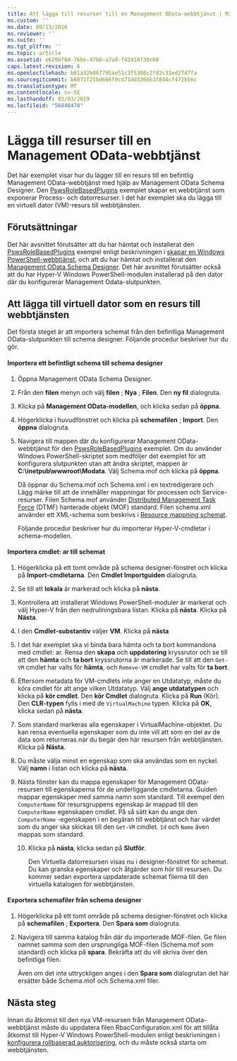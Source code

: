```yaml
---
title: Att lägga till resurser till en Management OData-webbtjänst | Microsoft Docs
ms.custom: ''
ms.date: 09/13/2016
ms.reviewer: ''
ms.suite: ''
ms.tgt_pltfrm: ''
ms.topic: article
ms.assetid: e620bf6d-76be-47b0-a7a8-f43418f30c60
caps.latest.revision: 6
ms.openlocfilehash: b81a32b867795ae51c3f5308c2f82c31ed2747fa
ms.sourcegitcommit: b6871f21bd666f9cd71dd336bb3f844cf472b56c
ms.translationtype: MT
ms.contentlocale: sv-SE
ms.lasthandoff: 02/03/2019
ms.locfileid: "56848470"
---
```

# <a name="adding-resources-to-a-management-odata-web-service"></a>Lägga till resurser till en Management OData-webbtjänst

Det här exemplet visar hur du lägger till en resurs till en befintlig Management OData-webbtjänst med hjälp av Management OData Schema Designer. Den [PswsRoleBasedPlugins](https://code.msdn.microsoft.com:443/windowsdesktop/PswsRoleBasedPlugins-9c79b75a) exemplet skapar en webbtjänst som exponerar Process- och datorresurser. I det här exemplet ska du lägga till en virtuell dator (VM)-resurs till webbtjänsten.

## <a name="prerequisites"></a>Förutsättningar

Det här avsnittet förutsätter att du har hämtat och installerat den [PswsRoleBasedPlugins](https://code.msdn.microsoft.com:443/windowsdesktop/PswsRoleBasedPlugins-9c79b75a) exempel enligt beskrivningen i [skapar en Windows PowerShell-webbtjänst](./creating-a-management-odata-web-service.md), och att du har hämtat och installerat den [Management OData Schema Designer](https://marketplace.visualstudio.com/items?itemName=jlisc0.ManagementODataSchemaDesigner). Det här avsnittet förutsätter också att du har Hyper-V Windows PowerShell-modulen installerad på den dator där du konfigurerar Management Odata-slutpunkten.

## <a name="adding-vm-as-a-resource-to-the-web-service"></a>Att lägga till virtuell dator som en resurs till webbtjänsten

Det första steget är att importera schemat från den befintliga Management OData-slutpunkten till schema designer. Följande procedur beskriver hur du gör.

#### <a name="importing-an-existing-schema-into-the-schema-designer"></a>Importera ett befintligt schema till schema designer

1. Öppna Management OData Schema Designer.

2. Från den **filen** menyn och välj **filen** ; **Nya** ; **Filen**. Den **ny fil** dialogruta.

3. Klicka på **Management OData-modellen**, och klicka sedan på **öppna**.

4. Högerklicka i huvudfönstret och klicka på **schemafilen** ; **Import**. Den **öppna** dialogruta.

5. Navigera till mappen där du konfigurerar Management OData-webbtjänst för den [PswsRoleBasedPlugins](https://code.msdn.microsoft.com:443/windowsdesktop/PswsRoleBasedPlugins-9c79b75a) exemplet. Om du använder Windows PowerShell-skriptet som medföljer det exemplet för att konfigurera slutpunkten utan att ändra skriptet, mappen är **C:\inetpub\wwwroot\Modata**. Välj Schema.mof och klicka på **öppna**.

   Då öppnar du Schema.mof och Schema.xml i en textredigerare och Lägg märke till att de innehåller mappningar för processen och Service-resurser. Filen Schema.mof använder [Distributed Management Task Force](https://www.dmtf.org/) (DTMF) hanterade objekt (MOF) standard. Filen schema.xml använder ett XML-schema som beskrivs i [Resource mappning schemat](./resource-mapping-schema.md).

   Följande procedur beskriver hur du importerar Hyper-V-cmdletar i schema-modellen.

#### <a name="importing-cmdlets-into-the-schema"></a>Importera cmdlet: ar till schemat

1. Högerklicka på ett tomt område på schema designer-fönstret och klicka på **Import-cmdletarna**. Den **Cmdlet Importguiden** dialogruta.

2. Se till att **lokala** är markerad och klicka på **nästa**.

3. Kontrollera att installerat Windows PowerShell-moduler är markerat och välj Hyper-V från den nedrullningsbara listan. Klicka på **nästa**. Klicka på **Nästa**.

4. I den **Cmdlet-substantiv** väljer **VM**. Klicka på **nästa**

5. I det här exemplet ska vi binda bara hämta och ta bort kommandona med cmdlet: ar. Rensa den **skapa** och **uppdatering** kryssrutor och se till att den **hämta** och **ta bort** kryssrutorna är markerade. Se till att den `Get-VM` cmdlet har valts för **hämta**, och `Remove-VM` cmdlet har valts för **ta bort**.

6. Eftersom metadata för VM-cmdlets inte anger en Utdatatyp, måste du köra cmdlet för att ange vilken Utdatatyp. Välj **ange utdatatypen** och klicka på **kör cmdlet**. Den **kör Cmdlet** dialogruta. Klicka på **Run** (Kör). Den **CLR-typen** fylls i med de `VirtualMachine` typen. Klicka på **OK**, klicka sedan på **nästa**.

7. Som standard markeras alla egenskaper i VirtualMachine-objektet. Du kan rensa eventuella egenskaper som du inte vill att som en del av de data som returneras när du begär den här resursen från webbtjänsten. Klicka på **Nästa**.

8. Du måste välja minst en egenskap som ska användas som en nyckel. Välj **namn** i listan och klicka på **nästa**.

9. Nästa fönster kan du mappa egenskaper för Management OData-resursen till egenskaperna för de underliggande cmdletarna. Guiden mappar egenskaper med samma namn som standard. Till exempel den `ComputerName` för resursgruppens egenskap är mappad till den `ComputerName` egenskapen cmdlet.  På så sätt kan du ange den `ComputerName` -egenskapen i en begäran till webbtjänst och har värdet som du anger ska skickas till den `Get-VM` cmdlet. `Id` och `Name` även mappas som standard.

   10. Klicka på **nästa**, klicka sedan på **Slutför**.

       Den Virtuella datorresursen visas nu i designer-fönstret för schemat. Du kan granska egenskaper och åtgärder som hör till resursen. Du kommer sedan exportera uppdaterade schemat filerna till den virtuella katalogen för webbtjänsten.

#### <a name="exporting-schema-files-from-the-schema-designer"></a>Exportera schemafiler från schema designer

1. Högerklicka på ett tomt område på schema designer-fönstret och klicka på **schemafilen** ; **Exportera**. Den **Spara som** dialogruta.

2. Navigera till samma katalog från där du importerade MOF-filen. Ge filen namnet samma som den ursprungliga MOF-filen (Schema.mof som standard) och klicka på **spara**. Bekräfta att du vill skriva över den befintliga filen.

   Även om det inte uttryckligen anges i den **Spara som** dialogrutan det här ersätter både Schema.mof och Schema.xml filer.

## <a name="next-steps"></a>Nästa steg

Innan du åtkomst till den nya VM-resursen från Management OData-webbtjänst måste du uppdatera filen RbacConfiguration.xml för att tillåta åtkomst till Hyper-V Windows PowerShell-modulen enligt beskrivningen i [konfigurera rollbaserad auktorisering](./configuring-role-based-authorization.md), och du måste också starta om webbtjänsten.